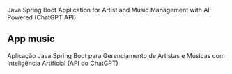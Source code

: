 Java Spring Boot Application for Artist and Music Management with AI-Powered  (ChatGPT API)

## App music
Aplicação Java Spring Boot para Gerenciamento de Artistas e Músicas com Inteligência Artificial (API do ChatGPT)
